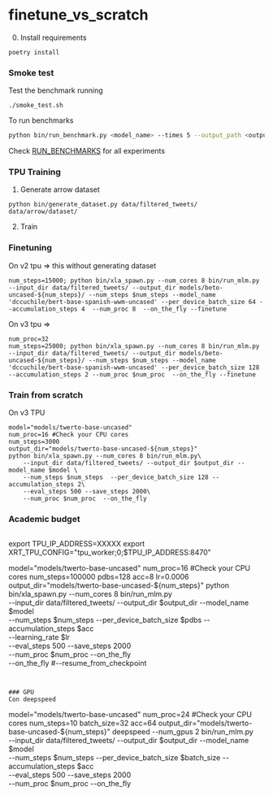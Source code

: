 # finetune_vs_scratch

0. Install requirements

```
poetry install
```


### Smoke test

Test the benchmark running

```
./smoke_test.sh
```

To run benchmarks

```bash
python bin/run_benchmark.py <model_name> --times 5 --output_path <output_path>
```

Check [RUN_BENCHMARKS](RUN_BENCHMARKS.md) for all experiments

### TPU Training

1. Generate arrow dataset
```
python bin/generate_dataset.py data/filtered_tweets/ data/arrow/dataset/
```
2. Train

### Finetuning

On v2 tpu => this without generating dataset
```
num_steps=15000; python bin/xla_spawn.py --num_cores 8 bin/run_mlm.py --input_dir data/filtered_tweets/ --output_dir models/beto-uncased-${num_steps}/ --num_steps $num_steps --model_name 'dccuchile/bert-base-spanish-wwm-uncased' --per_device_batch_size 64 --accumulation_steps 4  --num_proc 8  --on_the_fly --finetune
```

On v3 tpu =>

```
num_proc=32
num_steps=25000; python bin/xla_spawn.py --num_cores 8 bin/run_mlm.py --input_dir data/filtered_tweets/ --output_dir models/beto-uncased-${num_steps}/ --num_steps $num_steps --model_name 'dccuchile/bert-base-spanish-wwm-uncased' --per_device_batch_size 128 --accumulation_steps 2 --num_proc $num_proc  --on_the_fly --finetune
```

### Train from scratch

On v3 TPU

```
model="models/twerto-base-uncased"
num_proc=16 #Check your CPU cores
num_steps=3000
output_dir="models/twerto-base-uncased-${num_steps}"
python bin/xla_spawn.py --num_cores 8 bin/run_mlm.py\
    --input_dir data/filtered_tweets/ --output_dir $output_dir --model_name $model \
    --num_steps $num_steps  --per_device_batch_size 128 --accumulation_steps 2\
    --eval_steps 500 --save_steps 2000\
    --num_proc $num_proc  --on_the_fly
```

### Academic budget

```
```
export TPU_IP_ADDRESS=XXXXX
export XRT_TPU_CONFIG="tpu_worker;0;$TPU_IP_ADDRESS:8470"

model="models/twerto-base-uncased"
num_proc=16 #Check your CPU cores
num_steps=100000
pdbs=128
acc=8
lr=0.0006
output_dir="models/twerto-base-uncased-${num_steps}"
python bin/xla_spawn.py --num_cores 8 bin/run_mlm.py\
    --input_dir data/filtered_tweets/ --output_dir $output_dir --model_name $model \
    --num_steps $num_steps  --per_device_batch_size $pdbs --accumulation_steps $acc\
    --learning_rate $lr\
    --eval_steps 500 --save_steps 2000\
    --num_proc $num_proc --on_the_fly\
    --on_the_fly #--resume_from_checkpoint
```


### GPU
Con deepspeed

```
model="models/twerto-base-uncased"
num_proc=24 #Check your CPU cores
num_steps=10
batch_size=32
acc=64
output_dir="models/twerto-base-uncased-${num_steps}"
deepspeed --num_gpus 2 bin/run_mlm.py\
    --input_dir data/filtered_tweets/ --output_dir $output_dir --model_name $model \
    --num_steps $num_steps  --per_device_batch_size $batch_size --accumulation_steps $acc\
    --eval_steps 500 --save_steps 2000\
    --num_proc $num_proc --on_the_fly
```
